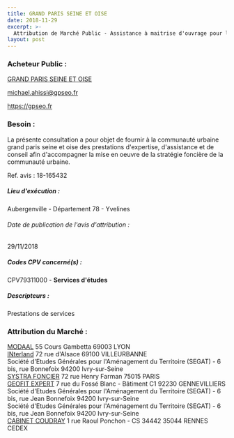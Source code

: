 ```yaml
---
title: GRAND PARIS SEINE ET OISE
date: 2018-11-29
excerpt: >-
  Attribution de Marché Public - Assistance à maitrise d'ouvrage pour la mise en oeuvre de la stratégie foncière de la communauté urbaine grand paris seine et oise
layout: post
---
```


### Acheteur Public : 
<a href="/acheteur-133/siren-200059889"> GRAND PARIS SEINE ET OISE</a><br/>



michael.ahissi@gpseo.fr


https://gpseo.fr
### Besoin :

La présente consultation a pour objet de fournir à la communauté urbaine grand paris seine et oise des prestations d'expertise, d'assistance et de conseil afin d'accompagner la mise en oeuvre de la stratégie foncière de la communauté urbaine.

Ref. avis : 18-165432


##### Lieu d'exécution :

Aubergenville - Département 78 - Yvelines

###### Date de publication de l'avis d'attribution : 
29/11/2018

##### Codes CPV concerné(s) :
CPV79311000 - **Services d'études** <br/>

##### Descripteurs :
Prestations de services <br/>

### Attribution du Marché :
<a href="/entreprise-577/siren-801238338"> MODAAL</a>    55 Cours Gambetta 69003 LYON <br/>
<a href="/entreprise-563/siren-477829261"> INterland</a>    72 rue d'Alsace 69100 VILLEURBANNE <br/>
Société d'Etudes Générales pour l'Aménagement du Territoire (SEGAT) - 6 bis, rue Bonnefoix 94200 Ivry-sur-Seine <br/>
<a href="/entreprise-552/siren-380465971"> SYSTRA FONCIER</a>    72 rue Henry Farman 75015 PARIS <br/>
<a href="/entreprise-575/siren-785936592"> GEOFIT EXPERT</a>    7 rue du Fossé Blanc - Bâtiment C1 92230 GENNEVILLIERS <br/>
Société d'Etudes Générales pour l'Aménagement du Territoire (SEGAT) - 6 bis, rue Jean Bonnefoix 94200 Ivry-sur-Seine <br/>
Société d'Etudes Générales pour l'Aménagement du Territoire (SEGAT) - 6 bis, rue Jean Bonnefoix 94200 Ivry-sur-Seine <br/>
<a href="/entreprise-558/siren-422218339"> CABINET COUDRAY</a>    1 rue Raoul Ponchon - CS 34442 35044 RENNES CEDEX <br/>
